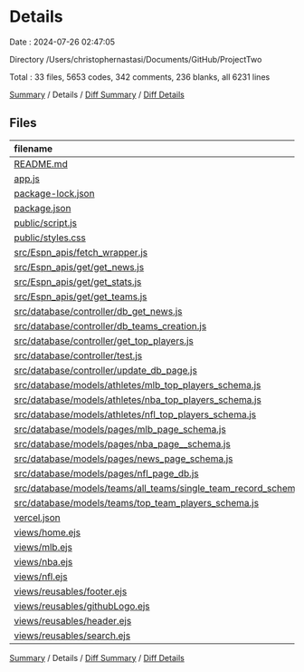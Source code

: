 # Details

Date : 2024-07-26 02:47:05

Directory /Users/christophernastasi/Documents/GitHub/ProjectTwo

Total : 33 files,  5653 codes, 342 comments, 236 blanks, all 6231 lines

[Summary](results.md) / Details / [Diff Summary](diff.md) / [Diff Details](diff-details.md)

## Files
| filename | language | code | comment | blank | total |
| :--- | :--- | ---: | ---: | ---: | ---: |
| [README.md](/README.md) | Markdown | 10 | 0 | 8 | 18 |
| [app.js](/app.js) | JavaScript | 109 | 15 | 19 | 143 |
| [package-lock.json](/package-lock.json) | JSON | 4,028 | 0 | 1 | 4,029 |
| [package.json](/package.json) | JSON | 26 | 0 | 1 | 27 |
| [public/script.js](/public/script.js) | JavaScript | 27 | 0 | 3 | 30 |
| [public/styles.css](/public/styles.css) | CSS | 93 | 0 | 16 | 109 |
| [src/Espn_apis/fetch_wrapper.js](/src/Espn_apis/fetch_wrapper.js) | JavaScript | 40 | 8 | 21 | 69 |
| [src/Espn_apis/get/get_news.js](/src/Espn_apis/get/get_news.js) | JavaScript | 41 | 7 | 6 | 54 |
| [src/Espn_apis/get/get_stats.js](/src/Espn_apis/get/get_stats.js) | JavaScript | 115 | 9 | 13 | 137 |
| [src/Espn_apis/get/get_teams.js](/src/Espn_apis/get/get_teams.js) | JavaScript | 34 | 4 | 9 | 47 |
| [src/database/controller/db_get_news.js](/src/database/controller/db_get_news.js) | JavaScript | 32 | 2 | 14 | 48 |
| [src/database/controller/db_teams_creation.js](/src/database/controller/db_teams_creation.js) | JavaScript | 43 | 10 | 9 | 62 |
| [src/database/controller/get_top_players.js](/src/database/controller/get_top_players.js) | JavaScript | 60 | 4 | 10 | 74 |
| [src/database/controller/test.js](/src/database/controller/test.js) | JavaScript | 6 | 6 | 5 | 17 |
| [src/database/controller/update_db_page.js](/src/database/controller/update_db_page.js) | JavaScript | 53 | 251 | 23 | 327 |
| [src/database/models/athletes/mlb_top_players_schema.js](/src/database/models/athletes/mlb_top_players_schema.js) | JavaScript | 33 | 1 | 2 | 36 |
| [src/database/models/athletes/nba_top_players_schema.js](/src/database/models/athletes/nba_top_players_schema.js) | JavaScript | 34 | 1 | 2 | 37 |
| [src/database/models/athletes/nfl_top_players_schema.js](/src/database/models/athletes/nfl_top_players_schema.js) | JavaScript | 33 | 1 | 3 | 37 |
| [src/database/models/pages/mlb_page_schema.js](/src/database/models/pages/mlb_page_schema.js) | JavaScript | 60 | 7 | 4 | 71 |
| [src/database/models/pages/nba_page__schema.js](/src/database/models/pages/nba_page__schema.js) | JavaScript | 58 | 7 | 4 | 69 |
| [src/database/models/pages/news_page_schema.js](/src/database/models/pages/news_page_schema.js) | JavaScript | 9 | 0 | 5 | 14 |
| [src/database/models/pages/nfl_page_db.js](/src/database/models/pages/nfl_page_db.js) | JavaScript | 62 | 4 | 5 | 71 |
| [src/database/models/teams/all_teams/single_team_record_schema.js](/src/database/models/teams/all_teams/single_team_record_schema.js) | JavaScript | 12 | 0 | 2 | 14 |
| [src/database/models/teams/top_team_players_schema.js](/src/database/models/teams/top_team_players_schema.js) | JavaScript | 7 | 0 | 3 | 10 |
| [vercel.json](/vercel.json) | JSON | 15 | 0 | 0 | 15 |
| [views/home.ejs](/views/home.ejs) | HTML | 38 | 0 | 5 | 43 |
| [views/mlb.ejs](/views/mlb.ejs) | HTML | 179 | 1 | 14 | 194 |
| [views/nba.ejs](/views/nba.ejs) | HTML | 178 | 2 | 13 | 193 |
| [views/nfl.ejs](/views/nfl.ejs) | HTML | 162 | 1 | 12 | 175 |
| [views/reusables/footer.ejs](/views/reusables/footer.ejs) | HTML | 14 | 0 | 1 | 15 |
| [views/reusables/githubLogo.ejs](/views/reusables/githubLogo.ejs) | HTML | 5 | 0 | 0 | 5 |
| [views/reusables/header.ejs](/views/reusables/header.ejs) | HTML | 31 | 1 | 2 | 34 |
| [views/reusables/search.ejs](/views/reusables/search.ejs) | HTML | 6 | 0 | 1 | 7 |

[Summary](results.md) / Details / [Diff Summary](diff.md) / [Diff Details](diff-details.md)